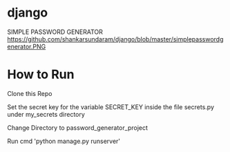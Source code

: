 # django
SIMPLE PASSWORD GENERATOR
https://github.com/shankarsundaram/django/blob/master/simplepasswordgenerator.PNG

# How to Run
Clone this Repo

Set the secret key for the variable SECRET_KEY inside the file secrets.py under my_secrets directory

Change Directory to password_generator_project

Run cmd 'python manage.py runserver'
